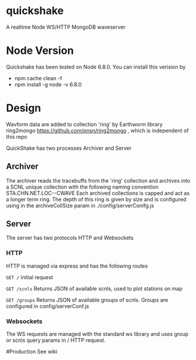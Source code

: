 # quickshake
A realtime Node WS/HTTP MongoDB waveserver

# Node Version
Quickshake has been tested on Node 6.8.0. You can install this verision by
* npm cache clean -f
* npm install -g node -v 6.8.0



# Design
Wavform data are added to collection 'ring' by Earthworm library ring2mongo https://github.com/pnsn/ring2mongo , which is independent of this repo

QuickShake has two processes Archiver and Server
## Archiver
The archiver reads the tracebuffs from the 'ring' collection and archives  into a SCNL unique collection with the following naming convention
 STA.CHN.NET.LOC--CWAVE
Each archived collections is capped and act as a longer term ring. The depth of this ring is given by size and is configured using in the archiveCollSize param in ./config/serverConifg.js
## Server
The server has two protocols HTTP and Websockets
### HTTP
HTTP is managed via express and has the following routes

`GET /` initial request

`GET /scnls` Returns JSON of available scnls, used to plot stations on map

`GET /groups` Returns JSON of available groups of scnls. Groups are configured in config/serverConf.js

### Websockets
 The WS requests are managed with the standard ws library and uses group or scnls query params in / HTTP request.

#Production
See wiki
